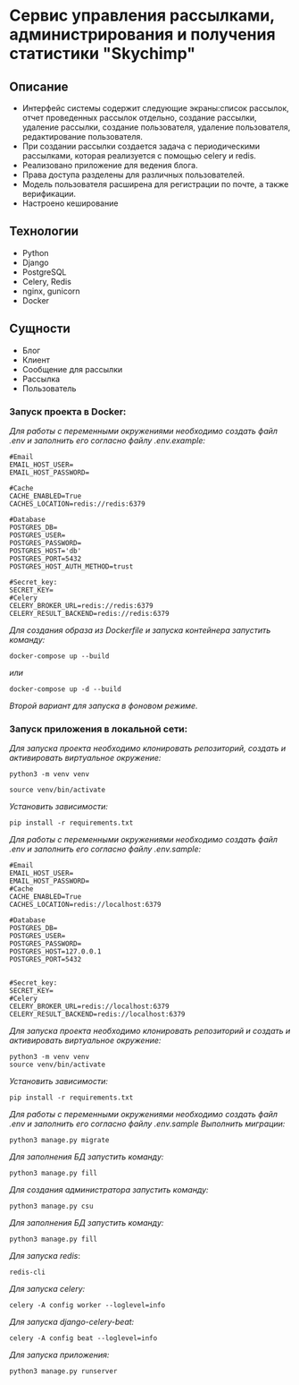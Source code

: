 # Cервис управления рассылками, администрирования и получения статистики "Skychimp"
## Описание
* Интерфейс системы содержит следующие экраны:список рассылок, отчет проведенных рассылок отдельно, создание рассылки,
  удаление рассылки, создание пользователя, удаление пользователя, редактирование пользователя.
* При создании рассылки создается задача с периодическими рассылками, которая реализуется с помощью celery и redis.
* Реализовано приложение для ведения блога.
* Права доступа разделены для различных пользователей.
* Модель пользователя расширена для регистрации по почте, а также верификации.
* Настроено кеширование
## Технологии
* Python
* Django
* PostgreSQL
* Celery, Redis
* nginx, gunicorn
* Docker
## Сущности
* Блог
* Клиент
* Сообщение для рассылки
* Рассылка
* Пользователь

### Запуск проекта в Docker:
_Для работы с переменными окружениями необходимо создать файл .env и заполнить его согласно файлу .env.example:_
```
#Email
EMAIL_HOST_USER=
EMAIL_HOST_PASSWORD=

#Cache
CACHE_ENABLED=True
CACHES_LOCATION=redis://redis:6379

#Database
POSTGRES_DB=
POSTGRES_USER=
POSTGRES_PASSWORD=
POSTGRES_HOST='db'
POSTGRES_PORT=5432
POSTGRES_HOST_AUTH_METHOD=trust

#Secret_key:
SECRET_KEY=
#Celery
CELERY_BROKER_URL=redis://redis:6379
CELERY_RESULT_BACKEND=redis://redis:6379
```
_Для создания образа из Dockerfile и запуска контейнера запустить команду:_
```
docker-compose up --build
```
_или_
```
docker-compose up -d --build
```
_Второй вариант для запуска в фоновом режиме._
### Запуск приложения в локальной сети:
_Для запуска проекта необходимо клонировать репозиторий, создать и активировать виртуальное окружение:_ 
```
python3 -m venv venv
```
```
source venv/bin/activate
```
_Установить зависимости:_
```
pip install -r requirements.txt
```
_Для работы с переменными окружениями необходимо создать файл .env и заполнить его согласно файлу .env.sample:_
```
#Email
EMAIL_HOST_USER=
EMAIL_HOST_PASSWORD=
#Cache
CACHE_ENABLED=True
CACHES_LOCATION=redis://localhost:6379

#Database
POSTGRES_DB=
POSTGRES_USER=
POSTGRES_PASSWORD=
POSTGRES_HOST=127.0.0.1
POSTGRES_PORT=5432


#Secret_key:
SECRET_KEY=
#Celery
CELERY_BROKER_URL=redis://localhost:6379
CELERY_RESULT_BACKEND=redis://localhost:6379
```
_Для запуска проекта необходимо клонировать репозиторий и создать и активировать виртуальное окружение:_ 
```
python3 -m venv venv
source venv/bin/activate
```
_Установить зависимости:_
```
pip install -r requirements.txt
```
_Для работы с переменными окружениями необходимо создать файл .env и заполнить его согласно файлу .env.sample_
_Выполнить миграции:_
```
python3 manage.py migrate
```
_Для заполнения БД запустить команду:_
```
python3 manage.py fill
```
_Для создания администратора запустить команду:_
```
python3 manage.py csu
```
_Для заполнения БД запустить команду:_
```
python3 manage.py fill
```
_Для запуска redis_:
```
redis-cli
```
_Для запуска celery:_
```
celery -A config worker --loglevel=info
```
_Для запуска django-celery-beat:_
```
celery -A config beat --loglevel=info
```
_Для запуска приложения:_
```
python3 manage.py runserver
```
